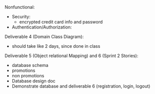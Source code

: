 Nonfunctional:
- Security:
	- encrypted credit card info and password
- Authentication/Authorization:

Deliverable 4 (Domain Class Diagram):
- should take like 2 days, since done in class

Deliverable 5 (Object relational Mapping) and 6 (Sprint 2 Stories):
- database schema
- promotions
- non promotions
- Database design doc
- Demonstrate database and deliverable 6 (registration, login, logout)